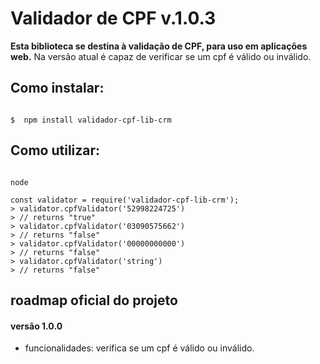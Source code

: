 ﻿# Validador de CPF v.1.0.3

**Esta biblioteca se destina à validação de CPF, para uso em aplicações web.**
Na versão atual é capaz de verificar se um cpf é válido ou inválido.

## Como instalar:

```shell

$  npm install validador-cpf-lib-crm

```

## Como utilizar:

```node

node

const validator = require('validador-cpf-lib-crm');
> validator.cpfValidator('52998224725')
> // returns "true"
> validator.cpfValidator('03090575662')
> // returns "false"
> validator.cpfValidator('00000000000')
> // returns "false"
> validator.cpfValidator('string')
> // returns "false"

```

## roadmap oficial do projeto


#### versão 1.0.0 
- funcionalidades: verifica se um cpf é válido ou inválido.
